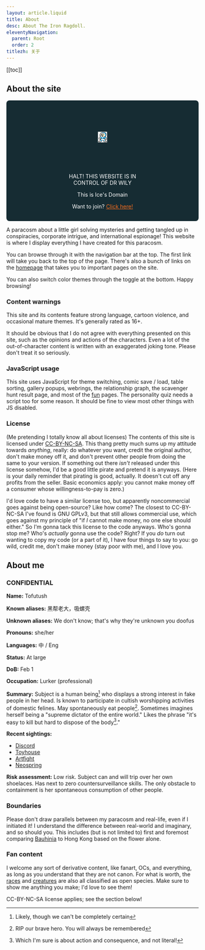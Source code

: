 ```yaml
---
layout: article.liquid
title: About
desc: About The Iron Ragdoll.
eleventyNavigation:
  parent: Root
  order: 2
titlezh: 关于
---
```


[[toc]]

## About the site

<section style="border-sizing: border-box; --orange-500: #f66d1e; --blue-800: #162c33; --gray-900: #ffffff;">
  <div style="display: flex; flex-direction: column; align-items: center; background-color: var(--blue-800); padding: 1rem; border-radius: 0.5rem; color: var(--gray-900);">
    <div style="width: 10rem; height: 10rem; display: flex; justify-content: center; align-items: center; image-rendering: pixelated;border-image-source: url(https://file.garden/Z85j0wcYZ0vCXjU9/robot%20master%20frame.png); border-image-width: 2rem; border-image-repeat: round; border-image-slice: 33.33% fill;">
        <img src="/img/bg/Robot Master.png" alt="Robot Master" />
    </div>
    <div style="width: 24ch; text-align: center;">
      <p style="color: var(--bg-light)">HALT! THIS WEBSITE IS IN CONTROL OF DR WILY</p>
      <p style="color: var(--bg-light)">This is Ice's Domain</p>
      <p style="color: var(--bg-light)" style="font-size: xx-small;" >Want to join? <a style="color: var(--orange-500)" target="_blank" href="https://kunfucutsman.neocities.org/fun/robot-master-maker/">Click here!</a></p>
    </div>
  </div>
</section>

A paracosm about a little girl solving mysteries and getting tangled up in conspiracies, corporate intrigue, and international espionage! This website is where I display everything I have created for this paracosm.

You can browse through it with the navigation bar at the top. The first link will take you back to the top of the page. There's also a bunch of links on the [homepage](/) that takes you to important pages on the site.

You can also switch color themes through the toggle at the bottom. Happy browsing!

### Content warnings

This site and its contents feature strong language, cartoon violence, and occasional mature themes. It's generally rated as 16+.

It should be obvious that I do not agree with everything presented on this site, such as the opinions and actions of the characters. Even a lot of the out-of-character content is written with an exaggerated joking tone. Please don't treat it so seriously.

### JavaScript usage

This site uses JavaScript for theme switching, comic save / load, table sorting, gallery popups, webrings, the relationship graph, the scavenger hunt result page, and most of the [fun](/fun/) pages. The personality quiz needs a script too for some reason. It should be fine to view most other things with JS disabled.

### License

(Me pretending I totally know all about licenses) The contents of this site is licensed under [CC-BY-NC-SA](https://creativecommons.org/licenses/by-nc-sa/4.0/deed.en). This thang pretty much sums up my attitude towards *anything*, really: do whatever you want, credit the original author, don't make money off it, and don't prevent other people from doing the same to your version. If something out there *isn't* released under this license somehow, I'd be a good little pirate and pretend it is anyways. (Here is your daily reminder that pirating is good, actually. It doesn't cut off any profits from the seller. Basic economics apply: you cannot make money off a consumer whose willingness-to-pay is zero.)

I'd love code to have a similar license too, but apparently noncommercial goes against being open-source? Like how come? The closest to CC-BY-NC-SA I've found is GNU GPLv3, but that still allows commercial use, which goes against my principle of "if *I* cannot make money, no one else should either." So I'm gonna tack this license to the code anyways. Who's gonna stop me? Who's *actually* gonna use the code? Right? If you *do* turn out wanting to copy my code (or a part of it), I have four things to say to you: go wild, credit me, don't make money (stay poor with me), and I love you.

## About me

### CONFIDENTIAL

**Name:** Tofutush

**Known aliases:** 黑帮老大，吸螺壳

**Unknown aliases:** We don't know; that's why they're unknown you doofus

**Pronouns:** she/her

**Languages:** 中 / Eng

**Status:** At large

**DoB:** Feb 1

**Occupation:** Lurker (professional)

**Summary:** Subject is a human being[^1] who displays a strong interest in fake people in her head. Is known to participate in cultish worshipping activities of domestic felines. May spontaneously eat people[^2]. Sometimes imagines herself being a "supreme dictator of the entire world." Likes the phrase "it's easy to kill but hard to dispose of the body[^3]."

**Recent sightings:**

- [Discord](https://discord.com/invite/XzdA5vKkb2)
- [Toyhouse](https://toyhou.se/Tofutush)
- [Artfight](https://artfight.net/~Tofutush)
- [Neospring](https://neospring.org/@tofutush)

**Risk assessment:** Low risk. Subject can and will trip over her own shoelaces. Has next to zero countersurveillance skills. The only obstacle to containment is her spontaneous consumption of other people.

### Boundaries

Please don't draw parallels between my paracosm and real-life, even if I initiated it! I understand the difference between real-world and imaginary, and so should you. This includes (but is not limited to) first and foremost comparing [Bauhinia](/world/bauhinia/) to Hong Kong based on the flower alone.

### Fan content

I welcome any sort of derivative content, like fanart, OCs, and everything, as long as you understand that they are not canon. For what is worth, the [races](/world/races/) and [creatures](/world/creatures/) are also all classified as open species. Make sure to show me anything you make; I'd love to see them!

CC-BY-NC-SA license applies; see the section below!

[^1]: Likely, though we can't be completely certain
[^2]: RIP our brave hero. You will always be remembered
[^3]: Which I'm sure is about action and consequence, and not literal!
